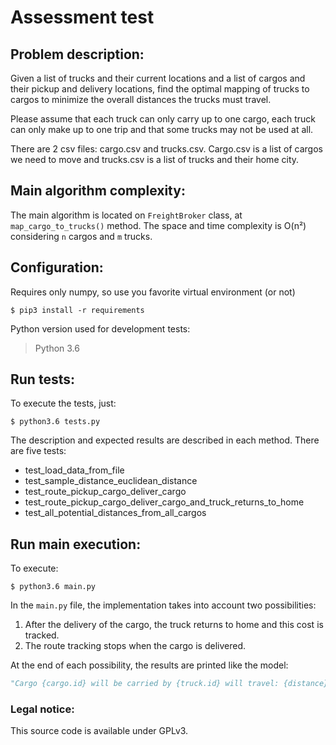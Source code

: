 # Assessment test

## Problem description:
Given a list of trucks and their current locations and a list of cargos and their pickup and delivery locations, find the optimal mapping of trucks to cargos to minimize the overall distances the trucks must travel.

Please assume that each truck can only carry up to one cargo, each truck can only make up to one trip and that some trucks may not be used at all.

There are 2 csv files: cargo.csv and trucks.csv. Cargo.csv is a list of cargos we need to move and trucks.csv is a list of trucks and their home city.

## Main algorithm complexity:
The main algorithm is located on `FreightBroker` class, at `map_cargo_to_trucks()` method.
The space and time complexity is O(n²) considering `n` cargos and `m` trucks.

## Configuration:
Requires only numpy, so use you favorite virtual environment (or not)
```console
$ pip3 install -r requirements
```

Python version used for development tests: 
> Python 3.6

## Run tests:
To execute the tests, just:
```console
$ python3.6 tests.py
```

The description and expected results are described in each method. There are five tests:

* test_load_data_from_file
* test_sample_distance_euclidean_distance
* test_route_pickup_cargo_deliver_cargo
* test_route_pickup_cargo_deliver_cargo_and_truck_returns_to_home
* test_all_potential_distances_from_all_cargos

## Run main execution:
To execute:
```console
$ python3.6 main.py
```
In the `main.py` file, the implementation takes into account two possibilities:
1. After the delivery of the cargo, the truck returns to home and this cost is tracked.
2. The route tracking stops when the cargo is delivered.

At the end of each possibility, the results are printed like the model:
```python
"Cargo {cargo.id} will be carried by {truck.id} will travel: {distance}"
```

### Legal notice:
This source code is available under GPLv3.
